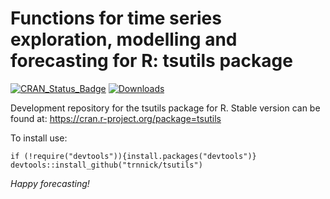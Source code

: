 Functions for time series exploration, modelling and forecasting for R: tsutils package
=======
[![CRAN_Status_Badge](http://www.r-pkg.org/badges/version/tsutils?color=blue)](https://CRAN.R-project.org/package=tsutils)
[![Downloads](http://cranlogs.r-pkg.org/badges/tsutils?color=blue)](https://CRAN.R-project.org/package=tsutils)


Development repository for the tsutils package for R.
Stable version can be found at: https://cran.r-project.org/package=tsutils

To install use:
```
if (!require("devtools")){install.packages("devtools")}
devtools::install_github("trnnick/tsutils")
```
_Happy forecasting!_
